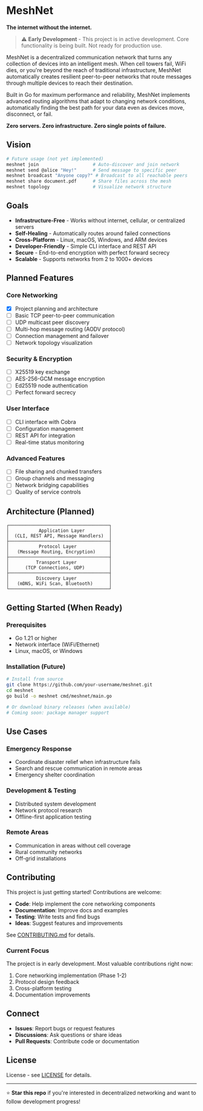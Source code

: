 # MeshNet

**The internet without the internet.**

> ⚠️ **Early Development** - This project is in active development. Core functionality is being built. Not ready for production use.

MeshNet is a decentralized communication network that turns any collection of devices into an intelligent mesh. When cell towers fail, WiFi dies, or you're beyond the reach of traditional infrastructure, MeshNet automatically creates resilient peer-to-peer networks that route messages through multiple devices to reach their destination.

Built in Go for maximum performance and reliability, MeshNet implements advanced routing algorithms that adapt to changing network conditions, automatically finding the best path for your data even as devices move, disconnect, or fail.

**Zero servers. Zero infrastructure. Zero single points of failure.**

## Vision

```bash
# Future usage (not yet implemented)
meshnet join                    # Auto-discover and join network
meshnet send @alice "Hey!"      # Send message to specific peer
meshnet broadcast "Anyone copy?" # Broadcast to all reachable peers
meshnet share document.pdf      # Share files across the mesh
meshnet topology                # Visualize network structure
```

## Goals

- **Infrastructure-Free** - Works without internet, cellular, or centralized servers
- **Self-Healing** - Automatically routes around failed connections
- **Cross-Platform** - Linux, macOS, Windows, and ARM devices
- **Developer-Friendly** - Simple CLI interface and REST API
- **Secure** - End-to-end encryption with perfect forward secrecy
- **Scalable** - Supports networks from 2 to 1000+ devices

## Planned Features

### Core Networking
- [x] Project planning and architecture
- [ ] Basic TCP peer-to-peer communication
- [ ] UDP multicast peer discovery
- [ ] Multi-hop message routing (AODV protocol)
- [ ] Connection management and failover
- [ ] Network topology visualization

### Security & Encryption
- [ ] X25519 key exchange
- [ ] AES-256-GCM message encryption
- [ ] Ed25519 node authentication
- [ ] Perfect forward secrecy

### User Interface
- [ ] CLI interface with Cobra
- [ ] Configuration management
- [ ] REST API for integration
- [ ] Real-time status monitoring

### Advanced Features
- [ ] File sharing and chunked transfers
- [ ] Group channels and messaging
- [ ] Network bridging capabilities
- [ ] Quality of service controls

## Architecture (Planned)

```
┌─────────────────────────────────────┐
│           Application Layer         │
│  (CLI, REST API, Message Handlers)  │
├─────────────────────────────────────┤
│           Protocol Layer            │
│   (Message Routing, Encryption)     │
├─────────────────────────────────────┤
│          Transport Layer            │
│      (TCP Connections, UDP)         │
├─────────────────────────────────────┤
│          Discovery Layer            │
│   (mDNS, WiFi Scan, Bluetooth)      │
└─────────────────────────────────────┘
```

## Getting Started (When Ready)

### Prerequisites
- Go 1.21 or higher
- Network interface (WiFi/Ethernet)
- Linux, macOS, or Windows

### Installation (Future)
```bash
# Install from source
git clone https://github.com/your-username/meshnet.git
cd meshnet
go build -o meshnet cmd/meshnet/main.go

# Or download binary releases (when available)
# Coming soon: package manager support
```

## Use Cases

### Emergency Response
- Coordinate disaster relief when infrastructure fails
- Search and rescue communication in remote areas
- Emergency shelter coordination

### Development & Testing
- Distributed system development
- Network protocol research
- Offline-first application testing

### Remote Areas
- Communication in areas without cell coverage
- Rural community networks
- Off-grid installations

## Contributing

This project is just getting started! Contributions are welcome:

- **Code**: Help implement the core networking components
- **Documentation**: Improve docs and examples
- **Testing**: Write tests and find bugs
- **Ideas**: Suggest features and improvements

See [CONTRIBUTING.md](CONTRIBUTING.md) for details.

### Current Focus
The project is in early development. Most valuable contributions right now:
1. Core networking implementation (Phase 1-2)
2. Protocol design feedback
3. Cross-platform testing
4. Documentation improvements

## Connect

- **Issues**: Report bugs or request features
- **Discussions**: Ask questions or share ideas
- **Pull Requests**: Contribute code or documentation

## License

License - see [LICENSE](LICENSE) for details.

---

⭐ **Star this repo** if you're interested in decentralized networking and want to follow development progress!
